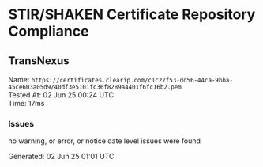 # STIR/SHAKEN Certificate Repository Compliance

## TransNexus

Name: `https://certificates.clearip.com/c1c27f53-dd56-44ca-9bba-45ce603a05d9/40df3e5101fc36f8289a4401f6fc16b2.pem`\
Tested At: 02 Jun 25 00:24 UTC\
Time: 17ms

### Issues

no warning, or error, or notice date level issues were found

Generated: 02 Jun 25 01:01 UTC